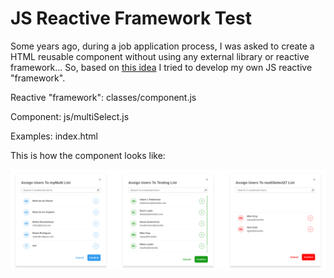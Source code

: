 # JS Reactive Framework Test
Some years ago, during a job application process, I was asked to create a HTML reusable component without using any 
external library or reactive framework... So, based on [this idea](https://medium.com/@iamwill.us/yet-another-post-about-creating-components-with-es6-vanilla-javascript-e57eca42f611) 
I tried to develop my own JS reactive "framework". 

Reactive "framework": classes/component.js

Component: js/multiSelect.js

Examples: index.html

This is how the component looks like:

![Screenshot](https://github.com/miltonlaufer/reactiveframeworkjs/blob/main/screenshots/component.png)





